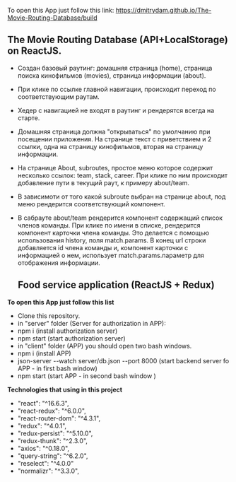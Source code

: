 To open this App just follow this link:
https://dmitrydam.github.io/The-Movie-Routing-Database/build

## The Movie Routing Database (API+LocalStorage) on ReactJS.

* Создан базовый раутинг: домашняя страница (home), страница поиска кинофильмов
  (movies), страница информации (about).
* При клике по ссылке главной навигации, происходит переход по
  соответствующим раутам.
* Хедер с навигацией не входят в раутинг и рендерятся всегда на старте.
* Домашняя страница должна "открываться" по умолчанию при посещении приложения.
  На странице текст с приветствием и 2 ссылки, одна на страницу
  кинофильмов, вторая на страницу информации.

* На странице About, subroutes, простое меню которое содержит несколько
  ссылок: team, stack, career. При клике по ним происходит добавление пути в
  текущий раут, к примеру about/team.
* В зависимоти от того какой subroute выбран на странице about, под меню
  рендерится соответствующий компонент.
* В сабрауте about/team рендерится компонент содержащий список членов команды.
  При клике по имени в списке, рендерится компонент карточки члена команды. Это
  делается с помощью использования history, поля match.params. В конец url
  строки добавляется id члена команды и, компонент карточки с информацией о нем,
  использует match.params.параметр для отображения информации.
  
  ## Food service application (ReactJS + Redux) 

**To open this App just follow this list**
* Clone this repository.
* in "server" folder (Server for authorization in APP):
 *  npm i (install authorization server)
 *  npm start (start authorization server)
* in "client" folder (APP) you should open two bash windows.
 *  npm i (install APP)
 *  json-server --watch server/db.json --port 8000 (start backend server fo APP - in first bash window)
 *  npm start (start APP - in second bash window )

**Technologies that using in this project**

* "react": "^16.6.3",
* "react-redux": "^6.0.0",
* "react-router-dom": "^4.3.1",
* "redux": "^4.0.1",
* "redux-persist": "^5.10.0",
* "redux-thunk": "^2.3.0",
* "axios": "^0.18.0",
* "query-string": "^6.2.0",
* "reselect": "^4.0.0"
* "normalizr": "^3.3.0",

